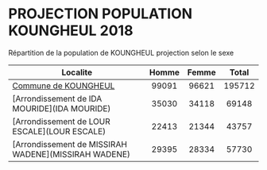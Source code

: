 # PROJECTION POPULATION KOUNGHEUL 2018
	
Répartition de la population de KOUNGHEUL projection selon le sexe
	
| Localite  | Homme | Femme | Total |
| --------- |:-----:|:-----:|:-----:|
| [Commune de KOUNGHEUL](KOUNGHEUL) | 99091 | 96621 | 195712 |
| [Arrondissement de IDA MOURIDE](IDA MOURIDE) | 35030 | 34118 | 69148 |
| [Arrondissement de LOUR ESCALE](LOUR ESCALE) | 22413 | 21344 | 43757 |
| [Arrondissement de MISSIRAH WADENE](MISSIRAH WADENE) | 29395 | 28334 | 57730 |
